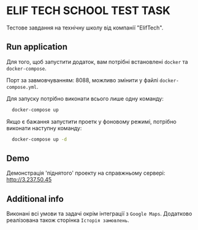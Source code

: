 # ELIF TECH SCHOOL TEST TASK    

Тестове завдання на технічну школу від компанії "ElifTech".

## Run application

Для того, щоб запустити додаток, вам потрібні встановлені `docker` та `docker-compose`.

Порт за завмовчуванням: 8088, можливо змінити у файлі `docker-compose.yml`.

Для запуску потрібно виконати всього лише одну команду:

```bash
  docker-compose up
```

Якщо є бажання запустити проетк у фоновому режимі, потрібно виконати наступну команду:

```bash
  docker-compose up -d
```

## Demo

Демонстрація 'піднятого' проекту на справжньому сервері: http://3.237.50.45



## Additional info

Виконані всі умови та задачі окрім інтеграції з `Google Maps`. Додатково реалізована також сторінка `Історія замовлень`.